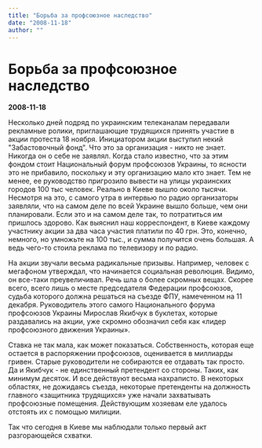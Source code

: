 ```yaml
---
title: "Борьба за профсоюзное наследство"
date: "2008-11-18"
author: ""
---
```


# Борьба за профсоюзное наследство

**2008-11-18** 

Несколько дней подряд по украинским телеканалам передавали рекламные ролики, приглашающие трудящихся принять участие в акции протеста 18 ноября. Инициатором акции выступил некий "Забастовочный фонд". Что это за организация - никто не знает. Никогда он о себе не заявлял. Когда стало известно, что за этим фондом стоит Национальный форум профсоюзов Украины, то ясности это не прибавило, поскольку и эту организацию мало кто знает. Тем не менее, ее руководство пригрозило вывести на улицы украинских городов 100 тыс человек. Реально в Киеве вышло около тысячи. Несмотря на это, с самого утра в интервью по радио организаторы заявляли, что на самом деле по всей Украине вышло больше, чем они планировали. Если это и на самом деле так, то потратиться им пришлось здорово. Как выяснил наш корреспондент, в Киеве каждому участнику акции за два часа участия платили по 40 грн. Это, конечно, немного, но умножьте на 100 тыс., и сумма получится очень большая. А ведь чего-то стоила реклама по телевизору и по радио.

На акции звучали весьма радикальные призывы. Например, человек с мегафоном утверждал, что начинается социальная революция. Видимо, он все-таки преувеличивал. Речь шла о более скромных вещах. Скорее всего, всего лишь о месте председателя Федерации профсоюзов, судьба которого должна решаться на съезде ФПУ, намеченном на 11 декабря. Руководитель этого самого Национального форума профсоюзов Украины Мирослав Якибчук в буклетах, которые раздавались на акции, уже скромно обозначил себя как «лидер профсоюзного движения Украины».

Ставка не так мала, как может показаться. Собственность, которая еще остается в распоряжении профсоюзов, оценивается в миллиарды гривен. Старые руководители не собираются ее отдавать так просто. Да и Якибчук - не единственный претендент со стороны. Таких, как минимум десяток. И все действуют весьма нахраписто. В некоторых областях, не дожидаясь съезда, некоторые претенденты на должность главного «защитника трудящихся» уже начали захватывать профсоюзные помещения. Действующим хозяевам еле удалось отстоять их с помощью милиции.

Так что сегодня в Киеве мы наблюдали только первый акт разгорающейся схватки.